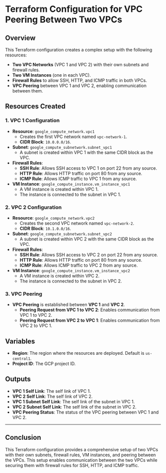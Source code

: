 
# Terraform Configuration for VPC Peering Between Two VPCs

## Overview
This Terraform configuration creates a complex setup with the following resources:
- **Two VPC Networks** (VPC 1 and VPC 2) with their own subnets and firewall rules.
- **Two VM Instances** (one in each VPC).
- **Firewall Rules** to allow SSH, HTTP, and ICMP traffic in both VPCs.
- **VPC Peering** between VPC 1 and VPC 2, enabling communication between them.

## Resources Created

### 1. VPC 1 Configuration
- **Resource**: `google_compute_network.vpc1`
  - Creates the first VPC network named `vpc-network-1`.
  - **CIDR Block**: `10.0.0.0/16`.
- **Subnet**: `google_compute_subnetwork.subnet_vpc1`
  - A subnet is created within VPC 1 with the same CIDR block as the VPC.
- **Firewall Rules**:
  - **SSH Rule**: Allows SSH access to VPC 1 on port 22 from any source.
  - **HTTP Rule**: Allows HTTP traffic on port 80 from any source.
  - **ICMP Rule**: Allows ICMP traffic to VPC 1 from any source.
- **VM Instance**: `google_compute_instance.vm_instance_vpc1`
  - A VM instance is created within VPC 1.
  - The instance is connected to the subnet in VPC 1.

### 2. VPC 2 Configuration
- **Resource**: `google_compute_network.vpc2`
  - Creates the second VPC network named `vpc-network-2`.
  - **CIDR Block**: `10.1.0.0/16`.
- **Subnet**: `google_compute_subnetwork.subnet_vpc2`
  - A subnet is created within VPC 2 with the same CIDR block as the VPC.
- **Firewall Rules**:
  - **SSH Rule**: Allows SSH access to VPC 2 on port 22 from any source.
  - **HTTP Rule**: Allows HTTP traffic on port 80 from any source.
  - **ICMP Rule**: Allows ICMP traffic to VPC 2 from any source.
- **VM Instance**: `google_compute_instance.vm_instance_vpc2`
  - A VM instance is created within VPC 2.
  - The instance is connected to the subnet in VPC 2.

### 3. VPC Peering
- **VPC Peering** is established between **VPC 1** and **VPC 2**.
  - **Peering Request from VPC 1 to VPC 2**: Enables communication from VPC 1 to VPC 2.
  - **Peering Request from VPC 2 to VPC 1**: Enables communication from VPC 2 to VPC 1.

## Variables
- **Region**: The region where the resources are deployed. Default is `us-central1`.
- **Project ID**: The GCP project ID.

## Outputs
- **VPC 1 Self Link**: The self link of VPC 1.
- **VPC 2 Self Link**: The self link of VPC 2.
- **VPC 1 Subnet Self Link**: The self link of the subnet in VPC 1.
- **VPC 2 Subnet Self Link**: The self link of the subnet in VPC 2.
- **VPC Peering Status**: The status of the VPC peering between VPC 1 and VPC 2.

---

## Conclusion
This Terraform configuration provides a comprehensive setup of two VPCs with their own subnets, firewall rules, VM instances, and peering between the VPCs. This setup enables communication between the two VPCs while securing them with firewall rules for SSH, HTTP, and ICMP traffic.

